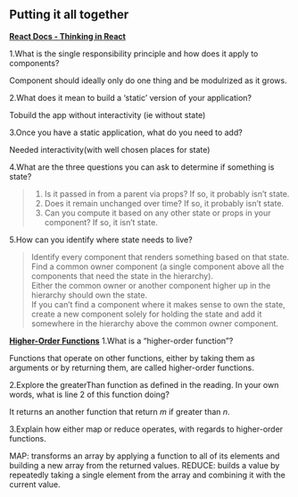 ## Putting it all together
[__React Docs - Thinking in React__](/https://reactjs.org/docs/thinking-in-react.html)

1.What is the single responsibility principle and how does it apply to components?
 
Component should ideally only do one thing and be modulrized as it grows.

2.What does it mean to build a ‘static’ version of your application?

Tobuild the app without interactivity (ie without state)

3.Once you have a static application, what do you need to add?

Needed interactivity(with well chosen places for state)


4.What are the three questions you can ask to determine if something is state?

> 1. Is it passed in from a parent via props? If so, it probably isn’t state.
> 1. Does it remain unchanged over time? If so, it probably isn’t state.
> 1. Can you compute it based on any other state or props in your component? If so, it isn’t state.

5.How can you identify where state needs to live?

>Identify every component that renders something based on that state. <br>
>Find a common owner component (a single component above all the components that need the state in the hierarchy).<br>
>Either the common owner or another component higher up in the hierarchy should own the state.<br>
>If you can’t find a component where it makes sense to own the state, create a new component solely for holding the state and add it somewhere in the hierarchy above the common owner component.<br>

[__Higher-Order Functions__](/https://eloquentjavascript.net/05_higher_order.html#h_xxCc98lOBK)
1.What is a “higher-order function”?

Functions that operate on other functions, either by taking them as arguments or by returning them, are called higher-order functions.

2.Explore the greaterThan function as defined in the reading. In your own words, what is line 2 of this function doing?

It returns an another function that return _m_ if greater than _n_.

3.Explain how either map or reduce operates, with regards to higher-order functions.

  MAP: transforms an array by applying a function to all of its elements and building a new array from the returned values.
  REDUCE: builds a value by repeatedly taking a single element from the array and combining it with the current value.